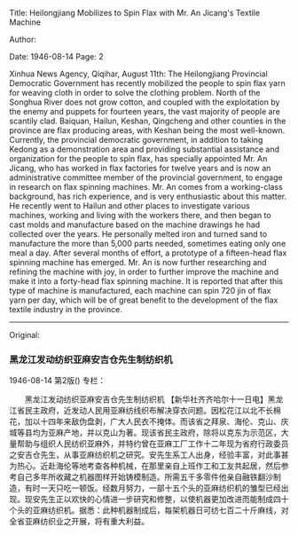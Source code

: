 Title: Heilongjiang Mobilizes to Spin Flax with Mr. An Jicang's Textile Machine

Author:

Date: 1946-08-14
Page: 2

Xinhua News Agency, Qiqihar, August 11th: The Heilongjiang Provincial Democratic Government has recently mobilized the people to spin flax yarn for weaving cloth in order to solve the clothing problem. North of the Songhua River does not grow cotton, and coupled with the exploitation by the enemy and puppets for fourteen years, the vast majority of people are scantily clad. Baiquan, Hailun, Keshan, Qingcheng and other counties in the province are flax producing areas, with Keshan being the most well-known. Currently, the provincial democratic government, in addition to taking Kedong as a demonstration area and providing substantial assistance and organization for the people to spin flax, has specially appointed Mr. An Jicang, who has worked in flax factories for twelve years and is now an administrative committee member of the provincial government, to engage in research on flax spinning machines. Mr. An comes from a working-class background, has rich experience, and is very enthusiastic about this matter. He recently went to Hailun and other places to investigate various machines, working and living with the workers there, and then began to cast molds and manufacture based on the machine drawings he had collected over the years. He personally melted iron and turned sand to manufacture the more than 5,000 parts needed, sometimes eating only one meal a day. After several months of effort, a prototype of a fifteen-head flax spinning machine has emerged. Mr. An is now further researching and refining the machine with joy, in order to further improve the machine and make it into a forty-head flax spinning machine. It is reported that after this type of machine is manufactured, each machine can spin 720 jin of flax yarn per day, which will be of great benefit to the development of the flax textile industry in the province.



<hr /> 

Original: 


### 黑龙江发动纺织亚麻安吉仓先生制纺织机

1946-08-14
第2版()
专栏：

　　黑龙江发动纺织亚麻安吉仓先生制纺织机
    【新华社齐齐哈尔十一日电】黑龙江省民主政府，近发动人民用亚麻纺线织布解决穿衣问题。因松花江以北不长棉花，加以十四年来敌伪盘剥，广大人民衣不掩体。而该省之拜泉、海伦、克山、庆城等县均为亚麻产地，并以克山为著。现该省民主政府，除将以克东为示范区，大量帮助与组织人民纺织亚麻外，并特约曾在亚麻工厂工作十二年现为省府行政委员之安吉仓先生，从事亚麻纺织机之研究。安先生系工人出身，经验丰富，对此事甚为热心。近赴海伦等地考查各种机械，在那里亲自上班作工和工友共起居，然后参考自己多年所收藏之机器图样开始铸模制造。所需五千多零件他亲自融铁翻沙制造，有时一天只吃一顿饭。经数月努力，一部十五个头的亚麻纺织机的雏型已经出现。现安先生正以欢快的心情进一步研究和修整，以使机器更加改进而能制成四十个头的亚麻纺织机。据悉：此种机器制成后，每架机器日可纺七百二十斤麻线，对全省亚麻纺织业之开展，将有重大利益。
